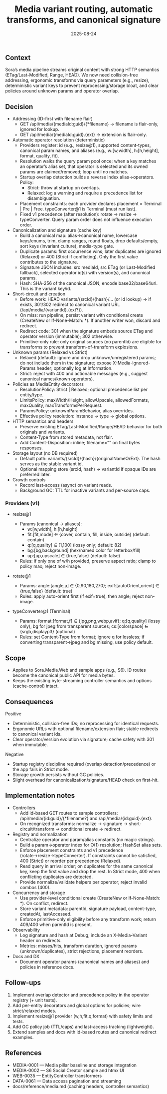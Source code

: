 ﻿---
id: MEDIA-0003
slug: media-variant-routing-and-transforms
domain: Media
status: Accepted
date: 2025-08-24
title: Media variant routing, automatic transforms, and canonical signature
---

## Context

Sora’s media pipeline streams original content with strong HTTP semantics (ETag/Last-Modified, Range, HEAD). We now need collision-free addressing, ergonomic transforms via query parameters (e.g., resize), deterministic variant keys to prevent reprocessing/storage bloat, and clear policies around unknown params and operator overlap.

## Decision

- Addressing (ID-first with filename flair)
  - GET /api/media/{mediaId:guid}/{*filename} → filename is flair-only, ignored for lookup.
  - GET /api/media/{mediaId:guid}.{ext} → extension is flair-only.
- Automatic operator resolution (deterministic)
  - Providers register: id (e.g., resize@1), supported content-types, canonical param names, and aliases (e.g., w:[w,width], h:[h,height], format, quality, fit).
  - Resolution walks the query param pool once; when a key matches an operator’s alias set, that operator is selected and its owned params are claimed/removed; loop until no matches.
  - Startup overlap detection builds a reverse index alias→operators. Policy:
    - Strict: throw at startup on overlaps.
    - Relaxed: log a warning and require a precedence list for disambiguation.
  - Placement constraints: each provider declares placement = Terminal | Pre | Free. typeConverter@1 is Terminal (must run last).
  - Fixed v1 precedence (after resolution): rotate → resize → typeConverter. Query param order does not influence execution order.
- Canonicalization and signature (cache key)
  - Build a canonical map: alias→canonical name, lowercase keys/enums, trim, clamp ranges, round floats, drop defaults/empty, sort keys (invariant culture), media-type gate.
  - Duplicate params: first occurrence wins; later duplicates are ignored (Relaxed) or 400 (Strict if conflicting). Only the first value contributes to the signature.
  - Signature JSON includes: src mediaId, src ETag (or Last-Modified fallback), selected operator id(s) with version(s), and canonical params.
  - Hash: SHA-256 of the canonical JSON; encode base32/base64url. This is the variant key/id.
- Short-circuit and creation
  - Before work: HEAD variants/{srcId}/{hash}/… (or id lookup) → if exists, 301/302 redirect to canonical variant URL (/api/media/{variantId}.{ext?}).
  - On miss: run pipeline, persist variant with conditional create (CreateNew or If-None-Match: *). If another writer won, discard and redirect.
  - Redirect code: 301 when the signature embeds source ETag and operator version (immutable); 302 otherwise.
  - Primitive-only rule: only original sources (no parentId) are eligible for transforms to prevent transform-of-transform explosions.
- Unknown params (Relaxed vs Strict)
  - Relaxed (default): ignore and drop unknown/unregistered params; do not include them in the signature; expose X-Media-Ignored-Params header; optionally log at Information.
  - Strict: reject with 400 and actionable messages (e.g., suggest canonical names/known operators).
- Policies as MediaEntity decorators
  - ResolutionPolicy: Strict | Relaxed; optional precedence list per entity/type.
  - LimitsPolicy: maxWidth/Height, allowUpscale, allowedFormats, maxQuality, maxTransformsPerRequest.
  - ParamsPolicy: unknownParamBehavior, alias overrides.
  - Effective policy resolution: instance → type → global options.
- HTTP semantics and headers
  - Preserve existing ETag/Last-Modified/Range/HEAD behavior for both originals and variants.
  - Content-Type from stored metadata, not flair.
  - Add Content-Disposition: inline; filename="<flair-name-or-derived>" on final bytes responses.
- Storage layout (no DB required)
  - Default path: variants/{srcId}/{hash}/{originalNameOrExt}. The hash serves as the stable variant id.
  - Optional mapping store (srcId, hash) → variantId if opaque IDs are preferred later.
- Growth controls
  - Record last-access (async) on variant reads.
  - Background GC: TTL for inactive variants and per-source caps.

### Providers (v1)

- resize@1
  - Params (canonical → aliases):
    - w:[w,width], h:[h,height]
    - fit:[fit,mode] ∈ {cover, contain, fill, inside, outside} (default: contain)
    - q:[q,quality] ∈ [1,100] (lossy only; default: 82)
    - bg:[bg,background] (hex/named color for letterbox/fill)
    - up:[up,upscale] ∈ {true,false} (default: false)
  - Rules: if only one of w/h provided, preserve aspect ratio; clamp to policy max; reject non-image.

- rotate@1
  - Params: angle:[angle,a] ∈ {0,90,180,270}; exif:[autoOrient,orient] ∈ {true,false} (default: true)
  - Rules: apply auto-orient first (if exif=true), then angle; reject non-image.

- typeConverter@1 (Terminal)
  - Params: format:[format,f] ∈ {jpg,png,webp,avif}; q:[q,quality] (lossy only); bg for jpeg from transparent sources; cs:[colorspace] ∈ {srgb,displayp3} (optional)
  - Rules: set Content-Type from format; ignore q for lossless; if converting transparent→jpeg and bg missing, use policy default.

## Scope

- Applies to Sora.Media.Web and sample apps (e.g., S6). ID routes become the canonical public API for media bytes.
- Keeps the existing byte-streaming controller semantics and options (cache-control) intact.

## Consequences

Positive
- Deterministic, collision-free IDs; no reprocessing for identical requests.
- Ergonomic URLs with optional filename/extension flair; stable redirects to canonical variant ids.
- Clear operator/version evolution via signature; cache safety with 301 when immutable.

Negative
- Startup registry discipline required (overlap detection/precedence) or the app fails in Strict mode.
- Storage growth persists without GC policies.
- Slight overhead for canonicalization/signature/HEAD check on first-hit.

## Implementation notes

- Controllers
  - Add id-based GET routes to sample controllers: /api/media/{id:guid}/{*filename?} and /api/media/{id:guid}.{ext}.
  - On recognized transforms: normalize → signature → short-circuit/transform → conditional create → redirect.
- Registry and normalization
  - Centralize operator and param/alias constants (no magic strings).
  - Build a param→operator index for O(1) resolution; HashSet alias sets.
  - Enforce placement constraints and v1 precedence (rotate→resize→typeConverter). If constraints cannot be satisfied, 400 (Strict) or reorder per precedence (Relaxed).
  - Read query in arrival order; on duplicates for the same canonical key, keep the first value and drop the rest. In Strict mode, 400 when conflicting duplicates are detected.
  - Provide normalize/validate helpers per operator; reject invalid combos (400).
- Concurrency and storage
  - Use provider-level conditional create (CreateNew or If-None-Match: *). On conflict, redirect.
  - Store variant metadata: parentId, signature payload, content-type, createdAt, lastAccessed.
  - Enforce primitive-only eligibility before any transform work; return 409/400 when parentId is present.
- Observability
  - Log signature and hash at Debug; include an X-Media-Variant header on redirects.
  - Metrics: misses/hits, transform duration, ignored params (unknown/duplicates), strict rejections, placement reorders.
- Docs and DX
  - Document operator params (canonical names and aliases) and policies in reference docs.

## Follow-ups

1) Implement overlap detector and precedence policy in the operator registry (+ unit tests).
2) Add per-entity decorators and global options for policies; wire strict/relaxed modes.
3) Implement resize@1 provider (w,h,fit,q,format) with safety limits and tests.
4) Add GC policy job (TTL/caps) and last-access tracking (lightweight).
5) Extend samples and docs with id-based routes and canonical redirect examples.

## References

- MEDIA-0001 — Media pillar baseline and storage integration
- MEDIA-0002 — S6 Social Creator sample and htmx UI
- WEB-0035 — EntityController transformers
- DATA-0061 — Data access pagination and streaming
- docs/reference/media.md (caching headers, controller semantics)
